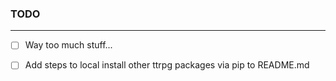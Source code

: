 ### TODO

---

- [ ] Way too much stuff...
- [ ] Add steps to local install other ttrpg packages via pip to README.md

